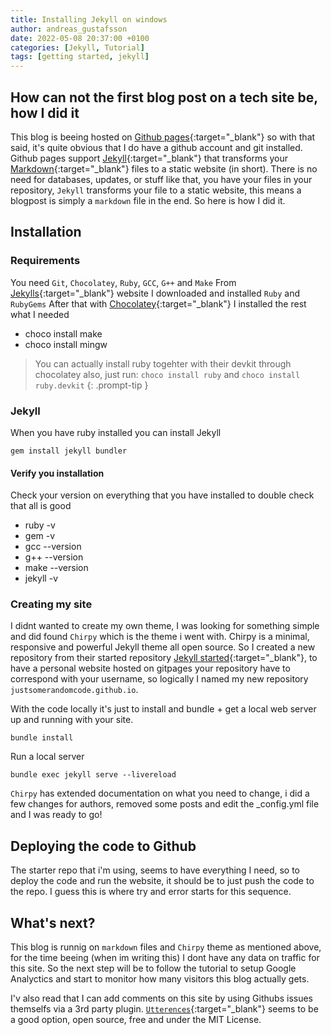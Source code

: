 ```yaml
---
title: Installing Jekyll on windows
author: andreas_gustafsson
date: 2022-05-08 20:37:00 +0100
categories: [Jekyll, Tutorial]
tags: [getting started, jekyll]
---
```


## How can not the first blog post on a tech site be, how I did it

This blog is beeing hosted on [Github pages](https://pages.github.com/){:target="_blank"} so with that said, it's quite obvious that I do have a github account and git installed. 
Github pages support [Jekyll](https://jekyllrb.com/){:target="_blank"} that transforms your [Markdown](https://en.wikipedia.org/wiki/Markdown){:target="_blank"} files to a static website (in short). There is no need for databases, updates, or stuff like that, you have your files in your repository, `Jekyll` transforms your file to a static website, this means a blogpost is simply a `markdown` file in the end. So here is how I did it. 

## Installation

### Requirements

You need `Git`, `Chocolatey`, `Ruby`, `GCC`, `G++` and `Make`
From [Jekylls](https://jekyllrb.com/docs/installation/){:target="_blank"} website I downloaded and installed `Ruby` and `RubyGems`
After that with [Chocolatey](https://chocolatey.org/){:target="_blank"} I installed the rest what I needed
- choco install make
- choco install mingw

> You can actually install ruby togehter with their devkit through chocolatey also, just run:
> `choco install ruby` and
> `choco install ruby.devkit`
{: .prompt-tip }

### Jekyll
When you have ruby installed you can install Jekyll
```console
gem install jekyll bundler
```

#### Verify you installation
Check your version on everything that you have installed to double check that all is good
 - ruby -v
 - gem -v
 - gcc --version
 - g++ --version
 - make --version
 - jekyll -v

### Creating my site

I didnt wanted to create my own theme, I was looking for something simple and did found `Chirpy` which is the theme i went with. Chirpy is a minimal, responsive and powerful Jekyll theme all open source.
So I created a new repository from their started repository [Jekyll started](https://github.com/cotes2020/chirpy-starter){:target="_blank"}, to have a personal website hosted on gitpages your repository have to correspond with your username, so logically I named my new repository `justsomerandomcode.github.io`. 

With the code locally it's just to install and bundle + get a local web server up and running with your site. 

```console
bundle install
```
Run a local server
```console
bundle exec jekyll serve --livereload
```
`Chirpy` has extended documentation on what you need to change, i did a few changes for authors, removed some posts and edit the _config.yml file and I was ready to go!

## Deploying the code to Github

The starter repo that i'm using, seems to have everything I need, so to deploy the code and run the website, it should be to just push the code to the repo. I guess this is where try and error starts for this sequence. 


## What's next? 

This blog is runnig on `markdown` files and `Chirpy` theme as mentioned above, for the time beeing (when im writing this) I dont have any data on traffic for this site. So the next step will be to follow the tutorial to setup Google Analyctics and start to monitor how many visitors this blog actually gets. 

I'v also read that I can add comments on this site by using Githubs issues themselfs via a 3rd party plugin. [`Utterences`](https://utteranc.es/){:target="_blank"} seems to be a good option, open source, free and under the MIT License.